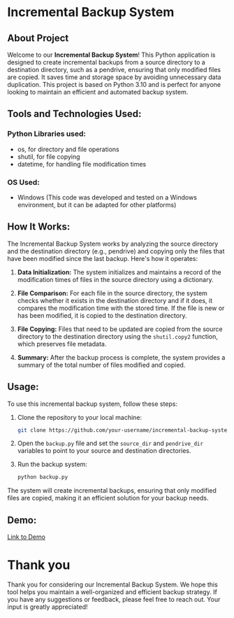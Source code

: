 # Incremental Backup System

<!---[comment]: <>(![Incremental Backup System](https://github.com/your-username/incremental-backup-system/assets/your-image.png)) --->

## About Project

Welcome to our **Incremental Backup System**! This Python application is designed to create incremental backups from a source directory to a destination directory, such as a pendrive, ensuring that only modified files are copied. It saves time and storage space by avoiding unnecessary data duplication. This project is based on Python 3.10 and is perfect for anyone looking to maintain an efficient and automated backup system.

## Tools and Technologies Used:

### Python Libraries used:
- os, for directory and file operations
- shutil, for file copying
- datetime, for handling file modification times

### OS Used:
- Windows (This code was developed and tested on a Windows environment, but it can be adapted for other platforms)

## How It Works:

The Incremental Backup System works by analyzing the source directory and the destination directory (e.g., pendrive) and copying only the files that have been modified since the last backup. Here's how it operates:

1. **Data Initialization:** The system initializes and maintains a record of the modification times of files in the source directory using a dictionary.

2. **File Comparison:** For each file in the source directory, the system checks whether it exists in the destination directory and if it does, it compares the modification time with the stored time. If the file is new or has been modified, it is copied to the destination directory.

3. **File Copying:** Files that need to be updated are copied from the source directory to the destination directory using the `shutil.copy2` function, which preserves file metadata.

4. **Summary:** After the backup process is complete, the system provides a summary of the total number of files modified and copied.

## Usage:

To use this incremental backup system, follow these steps:

1. Clone the repository to your local machine:

   ```bash
   git clone https://github.com/your-username/incremental-backup-system.git
   ```

2. Open the `backup.py` file and set the `source_dir` and `pendrive_dir` variables to point to your source and destination directories.

3. Run the backup system:

   ```bash
   python backup.py
   ```

The system will create incremental backups, ensuring that only modified files are copied, making it an efficient solution for your backup needs.

## Demo:
[Link to Demo](https://your-demo-link.com)
<br/>

# Thank you

Thank you for considering our Incremental Backup System. We hope this tool helps you maintain a well-organized and efficient backup strategy. If you have any suggestions or feedback, please feel free to reach out. Your input is greatly appreciated!

